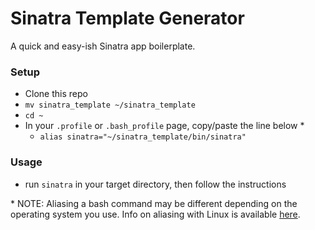 # Sinatra Template Generator

A quick and easy-ish Sinatra app boilerplate.

### Setup

- Clone this repo
- `mv sinatra_template ~/sinatra_template`
- `cd ~`
- In your `.profile` or `.bash_profile` page, copy/paste the line below \*
  - `alias sinatra="~/sinatra_template/bin/sinatra"`

### Usage

- run `sinatra` in your target directory, then follow the instructions

\* NOTE: Aliasing a bash command may be different depending on the operating system you use. Info on aliasing with Linux is available [here](https://www.computerhope.com/unix/ualias.htm).
